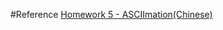 #Reference
[Homework 5 - ASCIImation(Chinese)](http://my.ss.sysu.edu.cn/wiki/pages/viewpage.action?pageId=100040722)